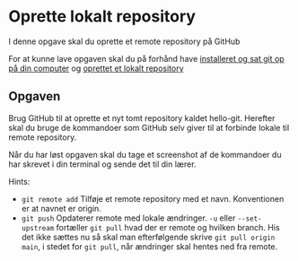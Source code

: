 # Oprette lokalt repository

I denne opgave skal du oprette et remote repository på GitHub

For at kunne lave opgaven skal du på forhånd have [installeret og sat git op på din computer](https://github.com/Visualisering-DK/github/blob/master/README.md#for-at-komme-igang) og [oprettet et lokalt repository]()


## Opgaven

Brug GitHub til at oprette et nyt tomt repository kaldet hello-git. Herefter skal du bruge de kommandoer som GitHub selv giver til at forbinde lokale til remote repository. 

Når du har løst opgaven skal du tage et screenshot af de kommandoer du har skrevet i din terminal og sende det til din lærer.

Hints:
* `git remote add` Tilføje et remote repository med et navn. Konventionen er at navnet er origin.
* `git push` Opdaterer remote med lokale ændringer. `-u` eller `--set-upstream` fortæller `git pull` hvad der er remote og hvilken branch. His det ikke sættes nu så skal man efterfølgende skrive `git pull origin main`, i stedet for `git pull`, når ændringer skal hentes ned fra remote. 

